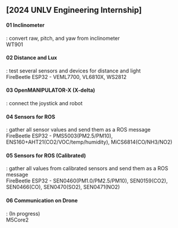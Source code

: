 ## [2024 UNLV Engineering Internship]

#### 01 Inclinometer  
 : convert raw, pitch, and yaw from inclinometer  
   WT901  
 
#### 02 Distance and Lux  
 : test several sensors and devices for distance and light  
   FireBeetle ESP32 - VEML7700, VL6810X, WS2812  
 
#### 03 OpenMANIPULATOR-X (X-delta)  
 : connect the joystick and robot  
 
#### 04 Sensors for ROS  
 : gather all sensor values and send them as a ROS message  
   FireBeetle ESP32 - PMS5003(PM2.5/PM10), ENS160+AHT21(CO2/VOC/temp/humidity), MiCS6814(CO/NH3/NO2)  
 
#### 05 Sensors for ROS (Calibrated)  
 : gather all values from calibrated sensors and send them as a ROS message  
   FireBeetle ESP32 - SEN0460(PM1.0/PM2.5/PM10), SEN0159(CO2), SEN0466(CO), SEN0470(SO2), SEN0471(NO2)  
 
#### 06 Communication on Drone  
  : (In progress)  
    M5Core2
